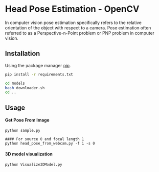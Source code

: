 # Head Pose Estimation - OpenCV

In computer vision pose estimation specifically refers to the relative orientation of the object with respect to a camera. Pose estimation often referred to as a Perspective-n-Point problem or PNP problem in computer vision.


## Installation

Using the package manager [pip](https://pip.pypa.io/en/stable/).

```bash
pip install -r requirements.txt
```
```bash
cd models
bash downloader.sh
cd ..
```
## Usage
#### Get Pose From Image
```
python sample.py

#### For source 0 and focal length 1
python head_pose_from_webcam.py -f 1 -s 0
```
#### 3D model visualization
```
python Visualize3DModel.py
```
